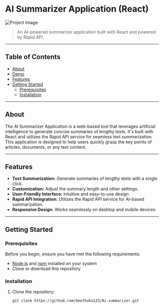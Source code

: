 # AI Summarizer Application (React)

![Project Image](project_image_url_here)

> An AI-powered summarizer application built with React and powered by Rapid API.

---

## Table of Contents

- [About](#about)
- [Demo](#demo)
- [Features](#features)
- [Getting Started](#getting-started)
  - [Prerequisites](#prerequisites)
  - [Installation](#installation)

---

## About

The AI Summarizer Application is a web-based tool that leverages artificial intelligence to generate concise summaries of lengthy texts. It's built with React and utilizes the Rapid API service for seamless text summarization. This application is designed to help users quickly grasp the key points of articles, documents, or any text content.

---

## Features

- **Text Summarization:** Generate summaries of lengthy texts with a single click.
- **Customization:** Adjust the summary length and other settings.
- **User-Friendly Interface:** Intuitive and easy-to-use design.
- **Rapid API Integration:** Utilizes the Rapid API service for AI-based summarization.
- **Responsive Design:** Works seamlessly on desktop and mobile devices.

---

## Getting Started

### Prerequisites

Before you begin, ensure you have met the following requirements:

- [Node.js](https://nodejs.org/) and [npm](https://www.npmjs.com/) installed on your system
- Clone or download this repository

### Installation

1. Clone the repository:

   ```shell
   git clone https://github.com/Geethaka123/Ai-summarizer.git

